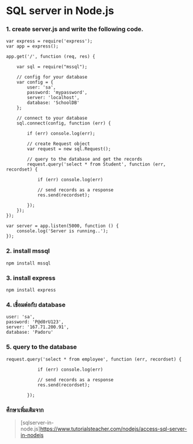 # SQL server in Node.js

### 1. create server.js and write the following code.
```
var express = require('express');
var app = express();

app.get('/', function (req, res) {
   
    var sql = require("mssql");

    // config for your database
    var config = {
        user: 'sa',
        password: 'mypassword',
        server: 'localhost', 
        database: 'SchoolDB' 
    };

    // connect to your database
    sql.connect(config, function (err) {
    
        if (err) console.log(err);

        // create Request object
        var request = new sql.Request();
           
        // query to the database and get the records
        request.query('select * from Student', function (err, recordset) {
            
            if (err) console.log(err)

            // send records as a response
            res.send(recordset);
            
        });
    });
});

var server = app.listen(5000, function () {
    console.log('Server is running..');
});
```

### 2. install mssql 
```
npm install mssql
```

### 3. install express 
```
npm install express
```
### 4. เชื่อมต่อกับ database 
```
user: 'sa',
password: 'P@d0rU123',
server: '167.71.200.91', 
database: 'Padoru'
```
### 5. query to the database
```
request.query('select * from employee', function (err, recordset) {
            
            if (err) console.log(err)

            // send records as a response
            res.send(recordset);
            
        });
```

### ศึกษาเพิ่มเติมจาก
>[sqlserver-in-node.js]https://www.tutorialsteacher.com/nodejs/access-sql-server-in-nodejs
>
